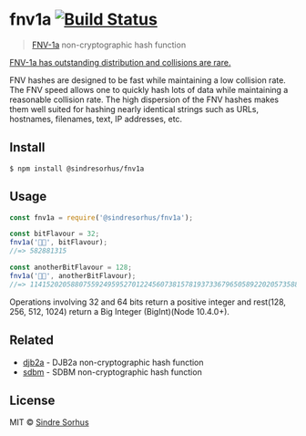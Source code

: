 # fnv1a [![Build Status](https://travis-ci.org/sindresorhus/fnv1a.svg?branch=master)](https://travis-ci.org/sindresorhus/fnv1a)

> [FNV-1a](https://en.wikipedia.org/wiki/Fowler%E2%80%93Noll%E2%80%93Vo_hash_function) non-cryptographic hash function

[FNV-1a has outstanding distribution and collisions are rare.](https://softwareengineering.stackexchange.com/questions/49550/which-hashing-algorithm-is-best-for-uniqueness-and-speed/145633#145633)

FNV hashes are designed to be fast while maintaining a low collision rate. The FNV speed allows one to quickly hash lots of data while maintaining a reasonable collision rate. The high dispersion of the FNV hashes makes them well suited for hashing nearly identical strings such as URLs, hostnames, filenames, text, IP addresses, etc.


## Install

```
$ npm install @sindresorhus/fnv1a
```


## Usage

```js
const fnv1a = require('@sindresorhus/fnv1a');

const bitFlavour = 32;
fnv1a('🦄🌈', bitFlavour);
//=> 582881315

const anotherBitFlavour = 128;
fnv1a('🦄🌈', anotherBitFlavour);
//=> 11415202058807559249595270122456073815781937336796505892202057358875n
```

Operations involving 32 and 64 bits return a positive integer and rest(128, 256, 512, 1024) return a Big Integer (BigInt)(Node 10.4.0+).

## Related

- [djb2a](https://github.com/sindresorhus/djb2a) - DJB2a non-cryptographic hash function
- [sdbm](https://github.com/sindresorhus/sdbm) - SDBM non-cryptographic hash function


## License

MIT © [Sindre Sorhus](https://sindresorhus.com)
